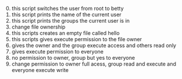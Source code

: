 0. this script switches the user from root to betty
1. this script prints the name of the current user
2. this script prints the groups the current user is in
3. change file ownership
4. this scripts creates an empty file called hello
5. this scripts gives execute permission to the file owner
6. gives the owner and the group execute access and others read only
7. gives execute permission to everyone
8. no permission to owner, group but yes to everyone
9. change permission to owner full acess, group read and execute and everyone execute write
